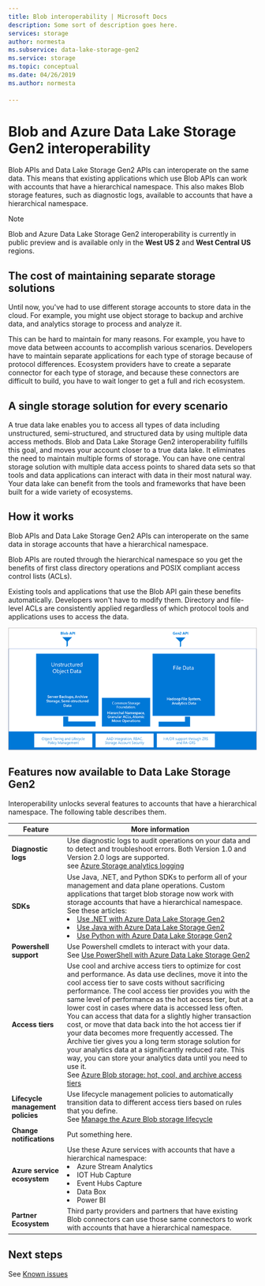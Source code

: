 ```yaml
---
title: Blob interoperability | Microsoft Docs
description: Some sort of description goes here.
services: storage
author: normesta
ms.subservice: data-lake-storage-gen2
ms.service: storage
ms.topic: conceptual
ms.date: 04/26/2019
ms.author: normesta

---
```

# Blob and Azure Data Lake Storage Gen2 interoperability

Blob APIs and Data Lake Storage Gen2 APIs can interoperate on the same data. This means that existing applications which use Blob APIs can work with accounts that have a hierarchical namespace. This also makes Blob storage features, such as diagnostic logs, available to accounts that have a hierarchical namespace. 

> [!NOTE]
> Blob and Azure Data Lake Storage Gen2 interoperability is currently in public preview and is available only in the **West US 2** and **West Central US** regions.

## The cost of maintaining separate storage solutions 

Until now, you've had to use different storage accounts to store data in the cloud. For example, you might use object storage to backup and archive data, and analytics storage to process and analyze it. 

This can be hard to maintain for many reasons. For example, you have to move data between accounts to accomplish various scenarios. Developers have to maintain separate applications for each type of storage because of protocol differences. Ecosystem providers have to create a separate connector for each type of storage, and because these connectors are difficult to build, you have to wait longer to get a full and rich ecosystem. 

## A single storage solution for every scenario

A true data lake enables you to access all types of data including unstructured, semi-structured, and structured data by using multiple data access methods. Blob and Data Lake Storage Gen2 interoperability fulfills this goal, and moves your account closer to a true data lake. It eliminates the need to maintain multiple forms of storage. You can have one central storage solution with multiple data access points to shared data sets so that tools and data applications can interact with data in their most natural way. Your data lake can benefit from the tools and frameworks that have been built for a wide variety of ecosystems.

## How it works

Blob APIs and Data Lake Storage Gen2 APIs can interoperate on the same data in storage accounts that have a hierarchical namespace.  

Blob APIs are routed through the hierarchical namespace so you get the benefits of first class directory operations and POSIX compliant access control lists (ACLs). 

Existing tools and applications that use the Blob API gain these benefits automatically. Developers won't have to modify them. Directory and file-level ACLs are consistently applied regardless of which protocol tools and applications uses to access the data.

![Interop conceptual](./media/data-lake-storage-interop/interop-concept.png)    

## Features now available to Data Lake Storage Gen2

Interoperability unlocks several features to accounts that have a hierarchical namespace. The following table describes them.

| Feature     | More information    |
|--------|-----------|
| **Diagnostic logs** | Use diagnostic logs to audit operations on your data and to detect and troubleshoot errors. Both Version 1.0 and Version 2.0 logs are supported. <br>see [Azure Storage analytics logging](../common/storage-analytics-logging.md)|
| **SDKs** | Use Java, .NET, and Python SDKs to perform all of your management and data plane operations. Custom applications that target blob storage now work with storage accounts that have a hierarchical namespace. <br>See these articles:<br><li>[Use .NET with Azure Data Lake Storage Gen2](storage-dot-net-how-to-use-blobs.md)<li>[Use Java with Azure Data Lake Storage Gen2](storage-java-how-to-use-blobs.md) <li>[Use Python with Azure Data Lake Storage Gen2](storage-python-how-to-use-blobs.md)|
| **Powershell support** | Use Powershell cmdlets to interact with your data.<br>See [Use PowerShell with Azure Data Lake Storage Gen2](data-lake-storage-powershell.md)|
| **Access tiers** | Use cool and archive access tiers to optimize for cost and performance. As data use declines, move it into the cool access tier to save costs without sacrificing performance. The cool access tier provides you with the same level of performance as the hot access tier, but at a lower cost in cases where data is accessed less often.  You can access that data for a slightly higher transaction cost, or move that data back into the hot access tier if your data becomes more frequently accessed. The Archive tier gives you a long term storage solution for your analytics data at a significantly reduced rate.  This way, you can store your analytics data until you need to use it.<br> See [Azure Blob storage: hot, cool, and archive access tiers](storage-blob-storage-tiers.md)|
| **Lifecycle management policies** | Use lifecycle management policies to automatically transition data to different access tiers based on rules that you define. <br> See [Manage the Azure Blob storage lifecycle](storage-lifecycle-management-concepts)|
| **Change notifications** | Put something here.|
| **Azure service ecosystem** | Use these Azure services with accounts that have a hierarchical namespace: <br><li> Azure Stream Analytics<li>IOT Hub Capture<li>Event Hubs Capture<li>Data Box<li>Power BI|
| **Partner Ecosystem** | Third party providers and partners that have existing Blob connectors can use those same connectors to work with accounts that have a hierarchical namespace. |

## Next steps

See [Known issues](data-lake-storage-known-issues.md)





